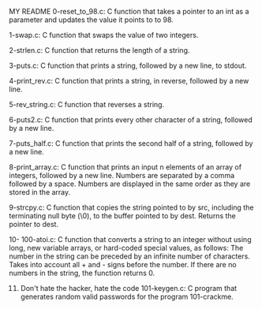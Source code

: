MY README
0-reset_to_98.c: C function that takes a pointer to an int as a parameter and updates the value it points to to 98.

1-swap.c: C function that swaps the value of two integers.

2-strlen.c: C function that returns the length of a string.

3-puts.c: C function that prints a string, followed by a new line, to stdout.

4-print_rev.c: C function that prints a string, in reverse, followed by a new line.

5-rev_string.c: C function that reverses a string.

6-puts2.c: C function that prints every other character of a string, followed by a new line.

7-puts_half.c: C function that prints the second half of a string, followed by a new line.

8-print_array.c: C function that prints an input n elements of an array of integers, followed by a new line.
Numbers are separated by a comma followed by a space.
Numbers are displayed in the same order as they are stored in the array.

9-strcpy.c: C function that copies the string pointed to by src, including the terminating null byte (\0), to the buffer pointed to by dest.
Returns the pointer to dest.

10- 100-atoi.c: C function that converts a string to an integer without using long, new variable arrays, or hard-coded special values, as follows:
The number in the string can be preceded by an infinite number of characters.
Takes into account all + and - signs before the number.
If there are no numbers in the string, the function returns 0.

11. Don't hate the hacker, hate the code
101-keygen.c: C program that generates random valid passwords for the program 101-crackme.
